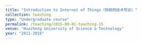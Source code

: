 ```yaml
---
title: "Introduction to Internet of Things（物联网技术导论）"
collection: teaching
type: "Undergraduate course"
permalink: /teaching/2015-09-01-teaching-15
venue: "Huazhong University of Science & Technology"
year: "2011-2016"
---
```

